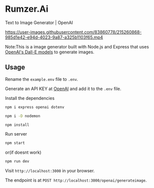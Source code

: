 # Rumzer.Ai
Text to Image Generator | OpenAI

https://user-images.githubusercontent.com/83860778/215260868-985d1e42-e94d-4023-9a87-a325b1103f65.mp4

Note:This is a image generator built with Node.js and Express that uses [OpenAI's Dall-E models](https://beta.openai.com/docs/guides/images) to generate images.


## Usage

Rename the `example.env` file to `.env`.

Generate an API KEY at [OpenAI](https://beta.openai.com/) and add it to the `.env` file.

Install the dependencies

```bash
npm i express openai dotenv
```

```bash
npm i -D nodemon
```

```bash
npm install
```

Run server

```bash
npm start
```

or(if doesnt work)

```bash
npm run dev
```


Visit `http://localhost:3000` in your browser.

The endpoint is at `POST http://localhost:3000/openai/generateimage`.
